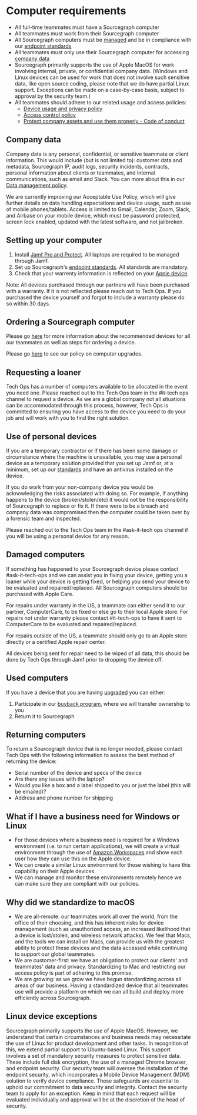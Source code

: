 # Computer requirements

- All full-time teammates must have a Sourcegraph computer
- All teammates must work from their Sourcegraph computer
- All Sourcegraph computers must be [managed](../tools/endpoint-antivirus.md) and be in compliance with our [endpoint standards](../process/internal-security/computer-standards.md)
- All teammates must only use their Sourcegraph computer for accessing [company data](#company-data)
- Sourcegraph primarily supports the use of Apple MacOS for work involving internal, private, or confidential company data. (Windows and Linux devices can be used for work that does not involve such sensitive data, like open source coding, please note that we do have partial Linux support. Exceptions can be made on a case-by-case basis, subject to approval by the security team.)
- All teammates should adhere to our related usage and access policies:
  - [Device usage and privacy policy](../process/team_device_usage_privacy.md)
  - [Access control policy](../../../company-info-and-process/policies/access-control-policy.md)
  - [Protect company assets and use them properly - Code of conduct](../../../company-info-and-process/communication/code_of_conduct.md#respect-others-and-their-property-and-confidential-information)

## Company data

Company data is any personal, confidential, or sensitive teammate or client information. This would include (but is not limited to): customer data and metadata, Sourcegraph IP, audit logs, security incidents, contracts, personal information about clients or teammates, and internal communications, such as email and Slack. You can more about this in our [Data management policy](../../../company-info-and-process/policies/index.md).

We are currently improving our Acceptable Use Policy, which will give further details on data handling expectations and device usage, such as use of mobile phones/tablets. Access is limited to Gmail, Calendar, Zoom, Slack, and Airbase on your mobile device, which must be password protected, screen lock enabled, updated with the latest software, and not jailbroken.

## Setting up your computer

1. Install [Jamf Pro and Protect](../tools/endpoint-antivirus.md). All laptops are required to be managed through Jamf.
2. Set up Sourcegraph's [endpoint standards](../process/internal-security/computer-standards.md). All standards are mandatory.
3. Check that your warrenty information is reflected on your [Apple device](https://support.apple.com/en-us/HT202741).

Note: All devices purchased through our partners will have been purchased with a warranty. If it is not reflected please reach out to Tech Ops. If you purchased the device yourself and forgot to include a warranty please do so within 30 days.

## Ordering a Sourcegraph computer

Please go [here](../../../benefits-pay-perks/benefits-perks/spending-company-money.md#computers) for more information about the recommended devices for all our teammates as well as steps for ordering a device.

Please go [here](../../../benefits-pay-perks/benefits-perks/spending-company-money.md#laptop-upgrade) to see our policy on computer upgrades.

## Requesting a loaner

Tech Ops has a number of computers available to be allocated in the event you need one. Please reached out to the Tech Ops team in the #it-tech ops channel to request a device. As we are a global company not all situations can be accommodated through this process, however, Tech Ops is committed to ensuring you have access to the device you need to do your job and will work with you to find the right solution.

## Use of personal devices

If you are a temporary contractor or if there has been some damage or circumstance where the machine is unavailable, you may use a personal device as a temporary solution provided that you set up Jamf or, at a minimum, set up our [standards](../process/internal-security/computer-standards.md) and have an antivirus installed on the device.

If you do work from your non-company device you would be acknowledging the risks associated with doing so. For example, if anything happens to the device (broken/stolen/etc) it would not be the responsibility of Sourcegraph to replace or fix it. If there were to be a breach and company data was compromised then the computer could be taken over by a forensic team and inspected.

Please reached out to the Tech Ops team in the #ask-it-tech ops channel if you will be using a personal device for any reason.

## Damaged computers

If something has happened to your Sourcegraph device please contact #ask-it-tech-ops and we can assist you in fixing your device, getting you a loaner while your device is getting fixed, or helping you send your device to be evaluated and repaired/replaced. All Sourcegraph computers should be purchased with Apple Care.

For repairs under warranty in the US, a teammate can either send it to our partner, ComputerCare, to be fixed or else go to their local Apple store. For repairs not under warranty please contact #it-tech-ops to have it sent to ComputerCare to be evaluated and repaired/replaced.

For repairs outside of the US, a teammate should only go to an Apple store directly or a certified Apple repair center.

All devices being sent for repair need to be wiped of all data, this should be done by Tech Ops through Jamf prior to dropping the device off.

## Used computers

If you have a device that you are having [upgraded](../../../benefits-pay-perks/benefits-perks/spending-company-money.md#laptop-upgrade) you can either:

1. Participate in our [buyback program](../process/buyback.md), where we will transfer ownership to you
2. Return it to Sourcegraph

## Returning computers

To return a Sourcegraph device that is no longer needed, please contact Tech Ops with the following information to assess the best method of returning the device:

- Serial number of the device and specs of the device
- Are there any issues with the laptop?
- Would you like a box and a label shipped to you or just the label (this will be emailed)?
- Address and phone number for shipping

## What if I have a business need for Windows or Linux

- For those devices where a business need is required for a Windows environment (i.e. to run certain applications), we will create a virtual environment through the use of [Amazon Workspaces](https://aws.amazon.com/workspaces/) and show each user how they can use this on the Apple device.
- We can create a similar Linux environment for those wishing to have this capability on their Apple devices.
- We can manage and monitor these environments remotely hence we can make sure they are compliant with our policies.

## Why did we standardize to macOS

- We are all-remote: our teammates work all over the world, from the office of their choosing, and this has inherent risks for device management (such as unauthorized access, an increased likelihood that a device is lost/stolen, and wireless network attacks). We feel that Macs, and the tools we can install on Macs, can provide us with the greatest ability to protect these devices and the data accessed while continuing to support our global teammates.
- We are customer-first: we have an obligation to protect our clients' and teammates' data and privacy. Standardizing to Mac and restricting our access policy is part of adhering to this promise.
- We are growing: as we grow we have begun standardizing across all areas of our business. Having a standardized device that all teammates use will provide a platform on which we can all build and deploy more efficiently across Sourcegraph.

## Linux device exceptions

Sourcegraph primarily supports the use of Apple MacOS. However, we understand that certain circumstances and business needs may necessitate the use of Linux for product development and other tasks. In recognition of this, we extend partial support to Ubuntu-based Linux. This support involves a set of mandatory security measures to protect sensitive data. These include full disk encryption, the use of a managed Chrome browser, and endpoint security. Our security team will oversee the installation of the endpoint security, which incorporates a Mobile Device Management (MDM) solution to verify device compliance. These safeguards are essential to uphold our commitment to data security and integrity. Contact the security team to apply for an exception. Keep in mind that each request will be evaluated individually and approval will be at the discretion of the head of security.
